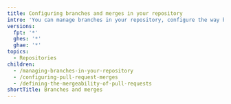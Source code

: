 ```yaml
---
title: Configuring branches and merges in your repository
intro: 'You can manage branches in your repository, configure the way branches are merged in your repository, and protect important branches by defining the mergeability of pull requests.'
versions:
  fpt: '*'
  ghes: '*'
  ghae: '*'
topics:
  - Repositories
children:
  - /managing-branches-in-your-repository
  - /configuring-pull-request-merges
  - /defining-the-mergeability-of-pull-requests
shortTitle: Branches and merges
---
```


